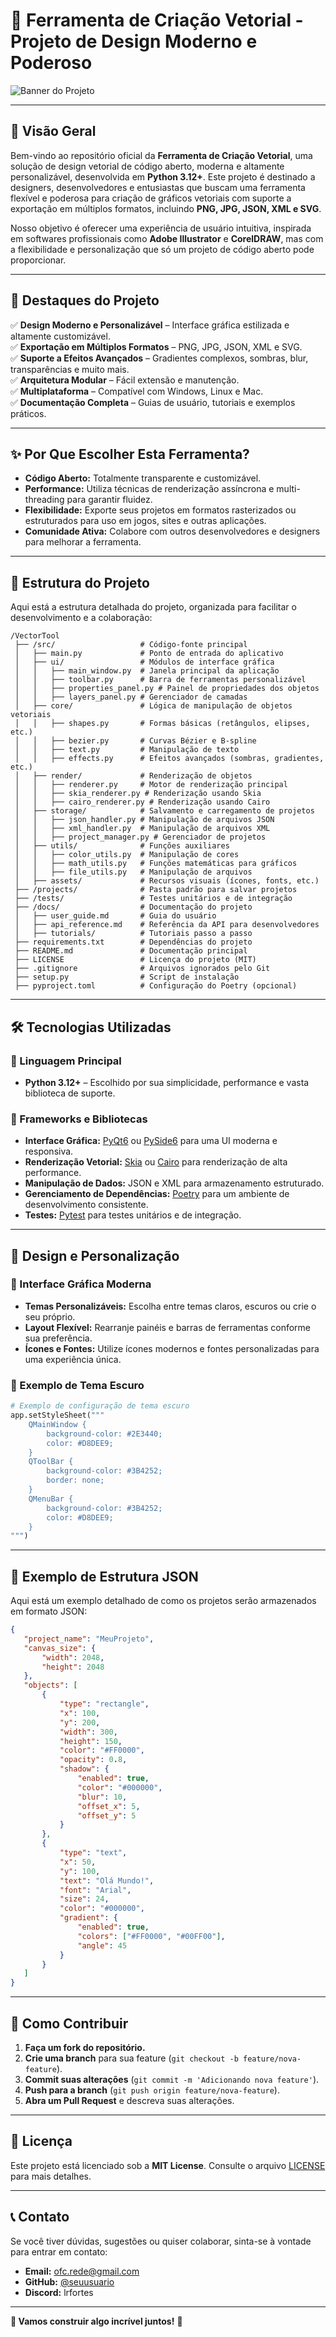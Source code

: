 # **🌟 Ferramenta de Criação Vetorial - Projeto de Design Moderno e Poderoso**  

![Banner do Projeto](https://imgur.com/lKWZfug.png)  

---

## **🚀 Visão Geral**  

Bem-vindo ao repositório oficial da **Ferramenta de Criação Vetorial**, uma solução de design vetorial de código aberto, moderna e altamente personalizável, desenvolvida em **Python 3.12+**. Este projeto é destinado a designers, desenvolvedores e entusiastas que buscam uma ferramenta flexível e poderosa para criação de gráficos vetoriais com suporte a exportação em múltiplos formatos, incluindo **PNG, JPG, JSON, XML e SVG**.  

Nosso objetivo é oferecer uma experiência de usuário intuitiva, inspirada em softwares profissionais como **Adobe Illustrator** e **CorelDRAW**, mas com a flexibilidade e personalização que só um projeto de código aberto pode proporcionar.  

---

## **🎯 Destaques do Projeto**  

✅ **Design Moderno e Personalizável** – Interface gráfica estilizada e altamente customizável.  
✅ **Exportação em Múltiplos Formatos** – PNG, JPG, JSON, XML e SVG.  
✅ **Suporte a Efeitos Avançados** – Gradientes complexos, sombras, blur, transparências e muito mais.  
✅ **Arquitetura Modular** – Fácil extensão e manutenção.  
✅ **Multiplataforma** – Compatível com Windows, Linux e Mac.  
✅ **Documentação Completa** – Guias de usuário, tutoriais e exemplos práticos.  

---

## **✨ Por Que Escolher Esta Ferramenta?**  

- **Código Aberto:** Totalmente transparente e customizável.  
- **Performance:** Utiliza técnicas de renderização assíncrona e multi-threading para garantir fluidez.  
- **Flexibilidade:** Exporte seus projetos em formatos rasterizados ou estruturados para uso em jogos, sites e outras aplicações.  
- **Comunidade Ativa:** Colabore com outros desenvolvedores e designers para melhorar a ferramenta.  

---

## **📂 Estrutura do Projeto**  

Aqui está a estrutura detalhada do projeto, organizada para facilitar o desenvolvimento e a colaboração:  

```
/VectorTool
 ├── /src/                   # Código-fonte principal
 │   ├── main.py             # Ponto de entrada do aplicativo
 │   ├── ui/                 # Módulos de interface gráfica
 │   │   ├── main_window.py  # Janela principal da aplicação
 │   │   ├── toolbar.py      # Barra de ferramentas personalizável
 │   │   ├── properties_panel.py # Painel de propriedades dos objetos
 │   │   ├── layers_panel.py # Gerenciador de camadas
 │   ├── core/               # Lógica de manipulação de objetos vetoriais
 │   │   ├── shapes.py       # Formas básicas (retângulos, elipses, etc.)
 │   │   ├── bezier.py       # Curvas Bézier e B-spline
 │   │   ├── text.py         # Manipulação de texto
 │   │   ├── effects.py      # Efeitos avançados (sombras, gradientes, etc.)
 │   ├── render/             # Renderização de objetos
 │   │   ├── renderer.py     # Motor de renderização principal
 │   │   ├── skia_renderer.py # Renderização usando Skia
 │   │   ├── cairo_renderer.py # Renderização usando Cairo
 │   ├── storage/            # Salvamento e carregamento de projetos
 │   │   ├── json_handler.py # Manipulação de arquivos JSON
 │   │   ├── xml_handler.py  # Manipulação de arquivos XML
 │   │   ├── project_manager.py # Gerenciador de projetos
 │   ├── utils/              # Funções auxiliares
 │   │   ├── color_utils.py  # Manipulação de cores
 │   │   ├── math_utils.py   # Funções matemáticas para gráficos
 │   │   ├── file_utils.py   # Manipulação de arquivos
 │   ├── assets/             # Recursos visuais (ícones, fonts, etc.)
 ├── /projects/              # Pasta padrão para salvar projetos
 ├── /tests/                 # Testes unitários e de integração
 ├── /docs/                  # Documentação do projeto
 │   ├── user_guide.md       # Guia do usuário
 │   ├── api_reference.md    # Referência da API para desenvolvedores
 │   ├── tutorials/          # Tutoriais passo a passo
 ├── requirements.txt        # Dependências do projeto
 ├── README.md               # Documentação principal
 ├── LICENSE                 # Licença do projeto (MIT)
 ├── .gitignore              # Arquivos ignorados pelo Git
 ├── setup.py                # Script de instalação
 ├── pyproject.toml          # Configuração do Poetry (opcional)
```

---

## **🛠️ Tecnologias Utilizadas**  

### **🔹 Linguagem Principal**  
- **Python 3.12+** – Escolhido por sua simplicidade, performance e vasta biblioteca de suporte.  

### **🔹 Frameworks e Bibliotecas**  
- **Interface Gráfica:** [PyQt6](https://www.riverbankcomputing.com/software/pyqt/) ou [PySide6](https://wiki.qt.io/Qt_for_Python) para uma UI moderna e responsiva.  
- **Renderização Vetorial:** [Skia](https://skia.org/) ou [Cairo](https://www.cairographics.org/) para renderização de alta performance.  
- **Manipulação de Dados:** JSON e XML para armazenamento estruturado.  
- **Gerenciamento de Dependências:** [Poetry](https://python-poetry.org/) para um ambiente de desenvolvimento consistente.  
- **Testes:** [Pytest](https://docs.pytest.org/) para testes unitários e de integração.  

---

## **🎨 Design e Personalização**  

### **🔹 Interface Gráfica Moderna**  
- **Temas Personalizáveis:** Escolha entre temas claros, escuros ou crie o seu próprio.  
- **Layout Flexível:** Rearranje painéis e barras de ferramentas conforme sua preferência.  
- **Ícones e Fontes:** Utilize ícones modernos e fontes personalizadas para uma experiência única.  

### **🔹 Exemplo de Tema Escuro**  
```python
# Exemplo de configuração de tema escuro
app.setStyleSheet("""
    QMainWindow {
        background-color: #2E3440;
        color: #D8DEE9;
    }
    QToolBar {
        background-color: #3B4252;
        border: none;
    }
    QMenuBar {
        background-color: #3B4252;
        color: #D8DEE9;
    }
""")
```

---

## **📝 Exemplo de Estrutura JSON**  

Aqui está um exemplo detalhado de como os projetos serão armazenados em formato JSON:  

```json
{
   "project_name": "MeuProjeto",
   "canvas_size": {
       "width": 2048,
       "height": 2048
   },
   "objects": [
       {
           "type": "rectangle",
           "x": 100,
           "y": 200,
           "width": 300,
           "height": 150,
           "color": "#FF0000",
           "opacity": 0.8,
           "shadow": {
               "enabled": true,
               "color": "#000000",
               "blur": 10,
               "offset_x": 5,
               "offset_y": 5
           }
       },
       {
           "type": "text",
           "x": 50,
           "y": 100,
           "text": "Olá Mundo!",
           "font": "Arial",
           "size": 24,
           "color": "#000000",
           "gradient": {
               "enabled": true,
               "colors": ["#FF0000", "#00FF00"],
               "angle": 45
           }
       }
   ]
}
```

---

## **🚀 Como Contribuir**  

1. **Faça um fork do repositório.**  
2. **Crie uma branch** para sua feature (`git checkout -b feature/nova-feature`).  
3. **Commit suas alterações** (`git commit -m 'Adicionando nova feature'`).  
4. **Push para a branch** (`git push origin feature/nova-feature`).  
5. **Abra um Pull Request** e descreva suas alterações.  

---

## **📜 Licença**  

Este projeto está licenciado sob a **MIT License**. Consulte o arquivo [LICENSE](LICENSE) para mais detalhes.  

---

## **📞 Contato**  

Se você tiver dúvidas, sugestões ou quiser colaborar, sinta-se à vontade para entrar em contato:  

- **Email:** ofc.rede@gmail.com 
- **GitHub:** [@seuusuario](https://github.com/LucasDesignerF)  
- **Discord:** lrfortes 

---

**🌟 Vamos construir algo incrível juntos!** 🚀
